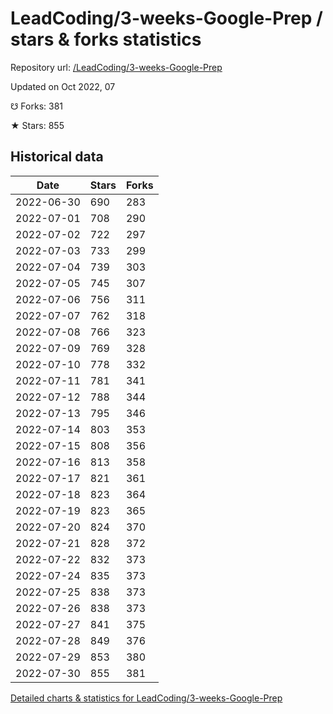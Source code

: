 # LeadCoding/3-weeks-Google-Prep / stars & forks statistics

Repository url: [/LeadCoding/3-weeks-Google-Prep](https://github.com/LeadCoding/3-weeks-Google-Prep)

Updated on Oct 2022, 07

☋ Forks: 381

★ Stars: 855

## Historical data
| Date | Stars | Forks |
|------|-------|-------|
| 2022-06-30 | 690 | 283 | 
| 2022-07-01 | 708 | 290 | 
| 2022-07-02 | 722 | 297 | 
| 2022-07-03 | 733 | 299 | 
| 2022-07-04 | 739 | 303 | 
| 2022-07-05 | 745 | 307 | 
| 2022-07-06 | 756 | 311 | 
| 2022-07-07 | 762 | 318 | 
| 2022-07-08 | 766 | 323 | 
| 2022-07-09 | 769 | 328 | 
| 2022-07-10 | 778 | 332 | 
| 2022-07-11 | 781 | 341 | 
| 2022-07-12 | 788 | 344 | 
| 2022-07-13 | 795 | 346 | 
| 2022-07-14 | 803 | 353 | 
| 2022-07-15 | 808 | 356 | 
| 2022-07-16 | 813 | 358 | 
| 2022-07-17 | 821 | 361 | 
| 2022-07-18 | 823 | 364 | 
| 2022-07-19 | 823 | 365 | 
| 2022-07-20 | 824 | 370 | 
| 2022-07-21 | 828 | 372 | 
| 2022-07-22 | 832 | 373 | 
| 2022-07-24 | 835 | 373 | 
| 2022-07-25 | 838 | 373 | 
| 2022-07-26 | 838 | 373 | 
| 2022-07-27 | 841 | 375 | 
| 2022-07-28 | 849 | 376 | 
| 2022-07-29 | 853 | 380 | 
| 2022-07-30 | 855 | 381 | 


[Detailed charts & statistics for LeadCoding/3-weeks-Google-Prep](https://reviewgithub.com/rep/LeadCoding/3-weeks-Google-Prep)
